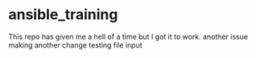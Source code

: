 # ansible_training

This repo has given me a hell of a time but I got it to work.
another issue
making another change
testing file input
